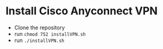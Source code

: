 # Install Cisco Anyconnect VPN

* Clone the repository
* run `chmod 752 installVPN.sh`
* run `./installVPN.sh`
